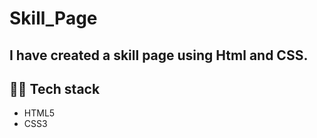 # Skill_Page

## I have created a skill page using Html and CSS.

## 👩‍💻 Tech stack

- HTML5
- CSS3

